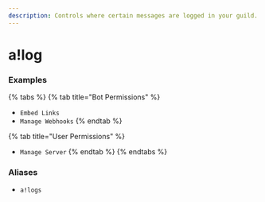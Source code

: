 ```yaml
---
description: Controls where certain messages are logged in your guild.
---
```


# a!log

### Examples

{% tabs %}
{% tab title="Bot Permissions" %}
* `Embed Links`
* `Manage Webhooks`
{% endtab %}

{% tab title="User Permissions" %}
* `Manage Server`
{% endtab %}
{% endtabs %}

### Aliases

* `a!logs`

